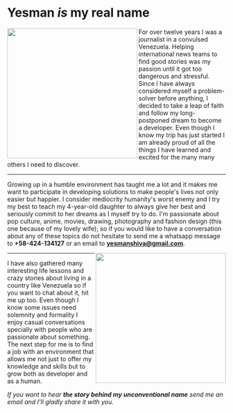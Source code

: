 # Yesman _is_ my real name

<img align="left" width="300" height="300" src="https://user-images.githubusercontent.com/62892745/90345063-68b21a80-dfec-11ea-8d8c-4ce6edcaf6f8.png">

For over twelve years I was a journalist in a convulsed Venezuela. Helping international news teams to find good stories was my passion until it got too dangerous and stressful. Since I have always considered myself a problem-solver before anything, I decided to take a leap of faith and follow my long-postponed dream to become a developer. Even though I know my trip has just started I am already proud of all the things I have learned and excited for the many many others I need to discover.

---

Growing up in a humble environment has taught me a lot and it makes me want to participate in developing solutions to make people's lives not only easier but happier.
I consider mediocrity humanity's worst enemy and I try my best to teach my 4-year-old daughter to always give her best and seriously commit to her dreams as I myself try to do.
I'm passionate about pop culture, anime, movies, drawing, photography and fashion design (this one because of my lovely wife); so if you would like to have a conversation about any of these topics do not hesitate to send me a whatsapp message to **+58-424-134127** or an email to **yesmanshiva@gmail.com**.

<img align="right" width="300" height="300" src="https://user-images.githubusercontent.com/62892745/90345068-6c45a180-dfec-11ea-9d1d-d5bf3233b299.png">

---

I have also gathered many interesting life lessons and crazy stories about living in a country like Venezuela so if you want to chat about it, hit me up too.
Even though I know some issues need solemnity and formality I enjoy casual conversations specially with people who are passionate about something. The next step for me is to find a job with an environment that allows me not just to offer my knowledge and skills but to grow both as developer and as a human.

_If you want to hear **the story behind my unconventional name** send me an email and I'll gladly share it with you._
